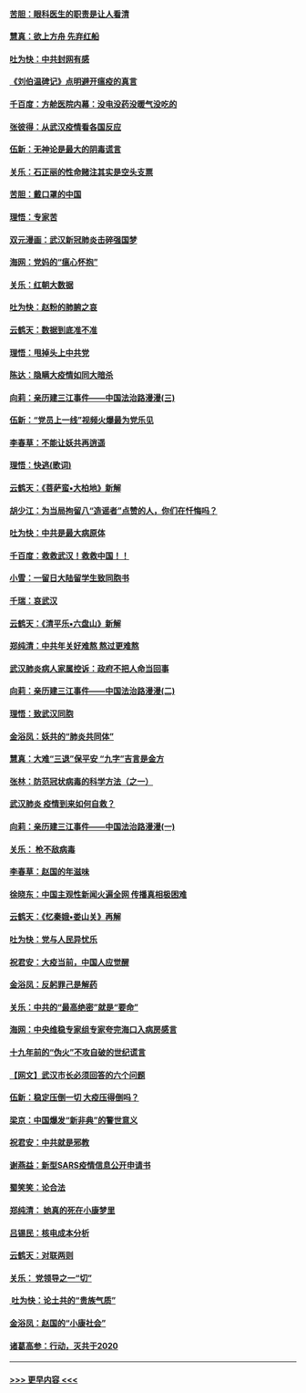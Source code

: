 #### [苦胆：眼科医生的职责是让人看清](../pages/nsc993/n11853840.md?t=02090444) 
#### [慧真：欲上方舟 先弃红船](../pages/nsc993/n11853483.md?t=02090444) 
#### [吐为快：中共封网有感](../pages/nsc993/n11852575.md?t=02090444) 
#### [《刘伯温碑记》点明避开瘟疫的真言](../pages/nsc993/n11852128.md?t=02090444) 
#### [千百度：方舱医院内幕：没电没药没暖气没吃的](../pages/nsc993/n11850211.md?t=02090444) 
#### [张彼得：从武汉疫情看各国反应](../pages/nsc993/n11850102.md?t=02090444) 
#### [伍新：无神论是最大的阴毒谎言](../pages/nsc993/n11846129.md?t=02090444) 
#### [关乐：石正丽的性命赌注其实是空头支票](../pages/nsc993/n11846109.md?t=02090444) 
#### [苦胆：戴口罩的中国](../pages/nsc993/n11845576.md?t=02090444) 
#### [理悟：专家苦](../pages/nsc993/n11845564.md?t=02090444) 
#### [双元漫画：武汉新冠肺炎击碎强国梦](../pages/nsc993/n11843320.md?t=02090444) 
#### [海网：党妈的“瘟心怀抱”](../pages/nsc993/n11840740.md?t=02090444) 
#### [关乐：红朝大数据](../pages/nsc993/n11840675.md?t=02090444) 
#### [吐为快：赵粉的肺腑之哀](../pages/nsc993/n11840618.md?t=02090444) 
#### [云鹤天：数据到底准不准](../pages/nsc993/n11840325.md?t=02090444) 
#### [理悟：甩掉头上中共党](../pages/nsc993/n11838826.md?t=02090444) 
#### [陈达：隐瞒大疫情如同大暗杀](../pages/nsc993/n11838771.md?t=02090444) 
#### [向莉：亲历建三江事件——中国法治路漫漫(三)](../pages/nsc993/n11831825.md?t=02090444) 
#### [伍新：“党员上一线”视频火爆最为党乐见](../pages/nsc993/n11838200.md?t=02090444) 
#### [李春草：不能让妖共再逍遥](../pages/nsc993/n11838102.md?t=02090444) 
#### [理悟：快逃(歌词)](../pages/nsc993/n11838083.md?t=02090444) 
#### [云鹤天：《菩萨蛮▪大柏地》新解](../pages/nsc993/n11838059.md?t=02090444) 
#### [胡少江：为当局拘留八“造谣者”点赞的人，你们在忏悔吗？](../pages/nsc993/n11836801.md?t=02090444) 
#### [吐为快：中共是最大病原体](../pages/nsc993/n11836748.md?t=02090444) 
#### [千百度：救救武汉！救救中国！！](../pages/nsc993/n11836145.md?t=02090444) 
#### [小雪：一留日大陆留学生致同胞书](../pages/nsc993/n11834624.md?t=02090444) 
#### [千瑞：哀武汉](../pages/nsc993/n11833647.md?t=02090444) 
#### [云鹤天：《清平乐▪六盘山》新解](../pages/nsc993/n11833611.md?t=02090444) 
#### [郑纯清：中共年关好难熬 熬过更难熬](../pages/nsc993/n11833489.md?t=02090444) 
#### [武汉肺炎病人家属控诉：政府不把人命当回事](../pages/nsc993/n11833205.md?t=02090444) 
#### [向莉：亲历建三江事件——中国法治路漫漫(二)](../pages/nsc993/n11829102.md?t=02090444) 
#### [理悟：致武汉同胞](../pages/nsc993/n11831522.md?t=02090444) 
#### [金浴凤：妖共的“肺炎共同体”](../pages/nsc993/n11829448.md?t=02090444) 
#### [慧真：大难“三退”保平安 “九字”吉言是金方](../pages/nsc993/n11829501.md?t=02090444) 
#### [张林：防范冠状病毒的科学方法（之一）](../pages/nsc993/n11828618.md?t=02090444) 
#### [武汉肺炎 疫情到来如何自救？](../pages/nsc993/n11827632.md?t=02090444) 
#### [向莉：亲历建三江事件——中国法治路漫漫(一)](../pages/nsc993/n11827190.md?t=02090444) 
#### [关乐： 枪不敌病毒](../pages/nsc993/n11826746.md?t=02090444) 
#### [李春草：赵国的年滋味](../pages/nsc993/n11826321.md?t=02090444) 
#### [徐晓东：中国主观性新闻火遍全网 传播真相极困难](../pages/nsc993/n11826508.md?t=02090444) 
#### [云鹤天：《忆秦娥▪娄山关》再解](../pages/nsc993/n11824682.md?t=02090444) 
#### [吐为快：党与人民异忧乐](../pages/nsc993/n11824660.md?t=02090444) 
#### [祝君安：大疫当前，中国人应觉醒](../pages/nsc993/n11821946.md?t=02090444) 
#### [金浴凤：反躬罪己是解药](../pages/nsc993/n11820280.md?t=02090444) 
#### [关乐：中共的“最高绝密”就是“要命”](../pages/nsc993/n11816946.md?t=02090444) 
#### [海网：中央维稳专家组专家夸完海口入病房感言](../pages/nsc993/n11815138.md?t=02090444) 
#### [十九年前的“伪火”不攻自破的世纪谎言](../pages/nsc993/n11813238.md?t=02090444) 
#### [【网文】武汉市长必须回答的六个问题](../pages/nsc993/n11813848.md?t=02090444) 
#### [伍新：稳定压倒一切 大疫压得倒吗？](../pages/nsc993/n11812634.md?t=02090444) 
#### [梁京：中国爆发“新非典”的警世意义](../pages/nsc993/n11812554.md?t=02090444) 
#### [祝君安：中共就是邪教](../pages/nsc993/n11812431.md?t=02090444) 
#### [谢燕益：新型SARS疫情信息公开申请书](../pages/nsc993/n11808840.md?t=02090444) 
#### [蜀笑笑：论合法](../pages/nsc993/n11808064.md?t=02090444) 
#### [郑纯清： 她真的死在小康梦里](../pages/nsc993/n11806623.md?t=02090444) 
#### [吕锡民：核电成本分析](../pages/nsc993/n11806284.md?t=02090444) 
#### [云鹤天：对联两则](../pages/nsc993/n11805957.md?t=02090444) 
#### [关乐： 党领导之一“切”](../pages/nsc993/n11804505.md?t=02090444) 
#### [ 吐为快：论土共的“贵族气质”](../pages/nsc993/n11804490.md?t=02090444) 
#### [金浴凤：赵国的“小康社会”](../pages/nsc993/n11804452.md?t=02090444) 
#### [诸葛高参：行动，灭共于2020](../pages/nsc993/n11804120.md?t=02090444) 

----
#### [ >>> 更早内容 <<< ](../indexes/nsc993-earlier.md)
